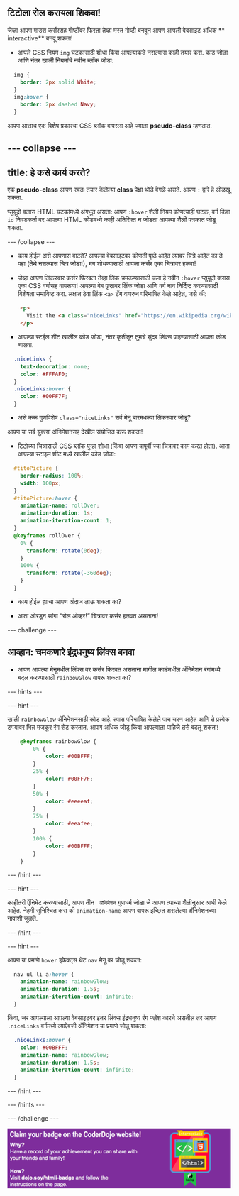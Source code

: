 ## टिटोला रोल करायला शिकवा!

जेव्हा आपण माउस कर्सरसह गोष्टींवर फिरता तेव्हा मस्त गोष्टी बनवून आपण आपली वेबसाइट अधिक ** interactive** बनवू शकता!

+ आपले CSS नियम `img` घटकासाठी शोधा किंवा आपल्याकडे नसल्यास काही तयार करा. काठ जोडा आणि नंतर खाली नियमांचे नवीन ब्लॉक जोडा:

```css
  img {
    border: 2px solid White;
  }
  img:hover {
    border: 2px dashed Navy;
  }
```

आपण आत्ताच एक विशेष प्रकारचा CSS ब्लॉक वापरला आहे ज्याला **pseudo-class** म्हणतात.

## \--- collapse \---

## title: हे कसे कार्य करते?

एक **pseudo-class** आपण स्वतः तयार केलेल्या **class** पेक्षा थोडे वेगळे असते. आपण `:` द्वारे हे ओळखू शकता.

प्सुयूदो क्लास HTML घटकांमध्ये अंगभूत असता: आपण `:hover` शैली नियम कोणत्याही घटक, वर्ग किंवा `id` निवडकर्ता वर आपल्या HTML कोडमध्ये काही अतिरिक्त न जोडता आपल्या शैली पत्रकात जोडू शकता.

\--- /collapse \---

+ काय होईल असे आपणास वाटते? आपल्या वेबसाइटवर कोणती पृष्ठे आहेत त्यावर चित्रे आहेत का ते पहा (तेथे नसल्यास चित्र जोडा!), मग शोधण्यासाठी आपला कर्सर एका चित्रावर हलवा!

+ जेव्हा आपण लिंकस्वार कर्सर फिरवता तेव्हा लिंक चमकण्यासाठी चला हे नवीन `:hover` प्सुयूदो क्लास एका CSS वर्गासह वापरूया! आपल्या वेब पृष्ठावर लिंक जोडा आणि वर्ग नाव निर्दिष्ट करण्यासाठी विशेषता समाविष्ट करा. लक्षात ठेवा लिंक `<a>` टॅग वापरुन परिभाषित केले आहेत, जसे की:

```html
    <p>
      Visit the <a class="niceLinks" href="https://en.wikipedia.org/wiki/Ireland">Wikipedia page</a> to learn even more about Ireland!
    </p>
```

+ आपल्या स्टईल शीट खालील कोड जोडा, नंतर कृतीतून तुमचे सुंदर लिंक्स पाहण्यासाठी आपला कोड चालवा.

```css
  .niceLinks {
    text-decoration: none;
    color: #FFFAF0;
  }
  .niceLinks:hover {
    color: #00FF7F;
  }
```

+ असे करू गुणविशेष `class="niceLinks"` सर्व मेनू बारमधल्या लिंकस्वार जोडू?

आपण या सर्व युक्त्या अ‍ॅनिमेशनसह देखील संयोजित करू शकता!

+ टिटोच्या चित्रासाठी CSS ब्लॉक पुन्हा शोधा (किंवा आपण यापूर्वी ज्या चित्रावर काम करत होता). आता आपल्या स्टाइल शीट मध्ये खालील कोड जोडा:

```css
  #titoPicture {
    border-radius: 100%;
    width: 100px;
  }
  #titoPicture:hover {
    animation-name: rollOver;
    animation-duration: 1s;
    animation-iteration-count: 1;
  }
  @keyframes rollOver {
    0% {
      transform: rotate(0deg);
    }
    100% {
      transform: rotate(-360deg);
    }
  }
```

+ काय होईल ह्याचा आपण अंदाज लाऊ शकता का?

+ आता ओरडून सांगा “रोल ओव्हर!” चित्रावर कर्सर हलवत असताना!

\--- challenge \---

## आव्हान: चमकणारे इंद्रधनुष्य लिंक्स बनवा

+ आपण आपल्या मेनूमधील लिंक्स वर कर्सर फिरवत असताना मागील कार्डमधील अ‍ॅनिमेशन रंगांमध्ये बदल करण्यासाठी `rainbowGlow` वापरू शकता का?

\--- hints \---

\--- hint \---

खाली `rainbowGlow` अ‍ॅनिमेशनसाठी कोड आहे. त्यास परिभाषित केलेले पाच चरण आहेत आणि ते प्रत्येक टप्प्यावर भिन्न मजकूर रंग सेट करतात. आपण अधिक जोडू किंवा आपल्याला पाहिजे तसे बदलू शकता!

```css
    @keyframes rainbowGlow {
        0% {
            color: #00BFFF;
        }
        25% {
            color: #00FF7F;
        }
        50% {
            color: #eeeeaf;
        }
        75% {
            color: #eeafee;
        }
        100% {
            color: #00BFFF;
        }
    }
```

\--- /hint \---

\--- hint \---

काहीतरी ऍनिमेट करण्यासाठी, आपण तीन ` अ‍ॅनिमेशन` गुणधर्म जोडा जे आपण त्याच्या शैलीनुसार आधी केले आहेत. नेहमी सुनिश्चित करा की `animation-name` आपण वापरू इच्छित असलेल्या अ‍ॅनिमेशनच्या नावाशी जुळते.

\--- /hint \---

\--- hint \---

आपण या प्रमाणे `hover` इफेक्ट्स थेट `nav` मेनू वर जोडू शकता:

```css
  nav ul li a:hover {
    animation-name: rainbowGlow;
    animation-duration: 1.5s;
    animation-iteration-count: infinite;
  }
```

किंवा, जर आपल्याला आपल्या वेबसाइटवर इतर लिंक्स इंद्रधनुष्य रंग फ्लॅश कारचे असतील तर आपण `.niceLinks` वर्गमध्ये त्याऐवजी अ‍ॅनिमेशन या प्रमाणे जोडू शकता:

```css
  .niceLinks:hover {
    color: #00BFFF;
    animation-name: rainbowGlow;
    animation-duration: 1.5s;
    animation-iteration-count: infinite;
  }
```

\--- /hint \---

\--- /hints \---

\--- /challenge \---

![](images/badge-footer-image-html-intermed.png)